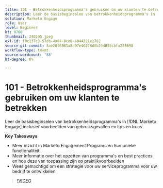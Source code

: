 ```yaml
---
title: 101 - Betrokkenheidsprogramma's gebruiken om uw klanten te betrekken
description: Leer de basisbeginselen van betrokkenheidsprogramma's in [!DNL Marketo Engage] inclusief voorbeelden van gebruiksgevallen en tips en trucs.
solution: Marketo Engage
role: User
level: Beginner
kt: 9768
thumbnail: 340595.jpeg
exl-id: f0c137c3-57db-4a84-8ce8-4944221e1782
source-git-commit: 3ae20f0861a3a97e40276d8b20d858cbfa238698
workflow-type: tm+mt
source-wordcount: '88'
ht-degree: 0%

---
```


# 101 - Betrokkenheidsprogramma&#39;s gebruiken om uw klanten te betrekken

Leer de basisbeginselen van betrokkenheidsprogramma&#39;s in [!DNL Marketo Engage] inclusief voorbeelden van gebruiksgevallen en tips en trucs.

**Key Takeaways**

* Meer inzicht in Marketo Engagement Programs en hun unieke functionaliteit
* Meer informatie over het opzetten van programma&#39;s en best practices en hoe deze van toepassing zijn op praktijkvoorbeelden
* Wees gemachtigd om een strategie voor uw serviceprogramma voor uw bedrijf te ontwikkelen

>[!VIDEO](https://video.tv.adobe.com/v/340595/?quality=12&learn=on)

